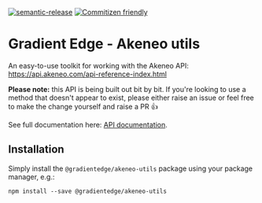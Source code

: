 [![semantic-release](https://img.shields.io/badge/%20%20%F0%9F%93%A6%F0%9F%9A%80-semantic--release-e10079.svg)](https://github.com/semantic-release/semantic-release)
[![Commitizen friendly](https://img.shields.io/badge/commitizen-friendly-brightgreen.svg)](http://commitizen.github.io/cz-cli/)

# Gradient Edge - Akeneo utils

An easy-to-use toolkit for working with the Akeneo API:
https://api.akeneo.com/api-reference-index.html

**Please note:** this API is being built out bit by bit. If you're looking to use a method
that doesn't appear to exist, please either raise an issue or feel free to make the change
yourself and raise a PR 👍

See full documentation here: [API documentation](https://gradientedge.github.io/akeneo-utils/).

## Installation

Simply install the `@gradientedge/akeneo-utils` package using your package manager, e.g.:

```shell
npm install --save @gradientedge/akeneo-utils
```
